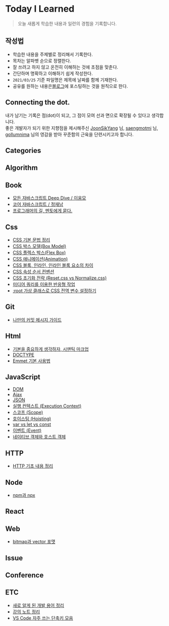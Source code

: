 # Today I Learned

> 오늘 새롭게 학습한 내용과 일련의 경험을 기록합니다. <br>

## 작성법

- 학습한 내용을 주제별로 정리해서 기록한다.
- 목차는 알파벳 순으로 정렬한다.
- 잘 쓰려고 하지 않고 온전히 이해하는 것에 초점을 맞춘다.
- 간단하며 명확하고 이해하기 쉽게 작성한다.
- `2021/03/25` 기준 파일명은 제목에 날짜를 함께 기재한다.
- 공유를 원하는 내용은<a href="https://hyuns.netlify.app">블로그</a>에 포스팅하는 것을 원칙으로 한다.

## Connecting the dot.

내가 남기는 기록은 점(dot)이 되고, 그 점이 모여 선과 면으로 확장될 수 있다고 생각합니다.<br>
좋은 개발자가 되기 위한 지향점을 제시해주신 <a href="https://github.com/joonsikyang">JoonSikYang</a> 님, <a href="https://github.com/saengmotmi">saengmotmi</a> 님, <a href="https://github.com/gollumnima">gollumnima</a> 님의 영감을 받아 꾸준함의 근육을 단련시키고자 합니다.

## Categories

## Algorithm

## Book

- [모든 자바스크립트 Deep Dive / 이웅모](book/modernjs-deepdive/README.md)
- [코어 자바스크립트 / 정재남](book/corejs/README.md)
- [프로그래머의 길, 멘토에게 묻다.](book/apprenticeship-patterns.md)

## Css

- [CSS 기본 문법 정리](css/210408_css-basics.md)
- [CSS 박스 모델(Box Model)](css/210409_css-box-model.md)
- [CSS 플렉스 박스(Flex Box)](css/2104030_css-flex.md)
- [CSS 애니메이션(Animation)](css/210429_css-animations.md)
- [CSS 블록, 인라인, 인라인 블록 요소의 차이](css/210404_block-inline-inline-block.md)
- [CSS 속성 순서 컨벤션](css/210504-css-property-order.md)
- [CSS 초기화 전략 (Reset.css vs Normalize.css)](css/210405_reset-css.md)
- [미디어 쿼리를 이용한 반응형 작업](css/210514-css-media-query-basics.md)
- [:root 가상 클래스로 CSS 전역 변수 설정하기](css/root-selector.md)

## Git

- [나만의 커밋 메시지 가이드](git/my-commit-guide.md)

## Html

- [기본을 중요하게 생각하자, 시맨틱 마크업](html/semantic.md)
- [DOCTYPE](html/210404_doctype.md)
- [Emmet 기본 사용법](html/210406_emmet.md)

## JavaScript

- [DOM](https://github.com/sunghyunjeonme/exploring-dom)
- [Ajax](javascript/ajax.md)
- [JSON](javascript/json.md)
- [실행 컨텍스트 (Execution Context)](javascript/execution-context.md)
- [스코프 (Scope)](javascript/scope.md)
- [호이스팅 (Hoisting)](javascript/210325_hosting.md)
- [var vs let vs const](javascript/210325_var-let-const.md)
- [이벤트 (Event)](javascript/event.md)
- [네이티브 객체와 호스트 객체](javascript/210331_native-host.md)

## HTTP

- [HTTP 기초 내용 정리](network/210410_http-basics.md)

## Node

- [npm과 npx](node/210423_npm-npx.md)

## React

## Web

- [bitmap과 vector 포맷](web/210404_bitmap-vector.md)

## Issue

## Conference

## ETC

- [새로 알게 된 개발 용어 정리](etc/dictionary.md)
- [강의 노트 정리](etc/note/fastcampus/../README.md)
- [VS Code 자주 쓰는 단축키 모음](etc/vscode_usage.md)
